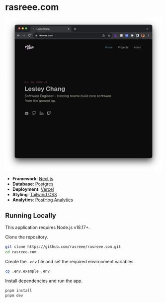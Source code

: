 # rasreee.com

![image](./public/images/demo.png)

- **Framework**: [Next.js](https://nextjs.org)
- **Database**: [Postgres](https://vercel.com/postgres)
- **Deployment**: [Vercel](https://vercel.com)
- **Styling**: [Tailwind CSS](https://tailwindcss.com)
- **Analytics**: [PostHog Analytics](https://posthog.com)

## Running Locally

This application requires Node.js v18.17+.

Clone the repository.

```bash
git clone https://github.com/rasreee/rasreee.com.git
cd rasreee.com
```

Create the `.env` file and set the required environment variables.

```bash
cp .env.example .env
```

Install dependencies and run the app.

```bash
pnpm install
pnpm dev
```
